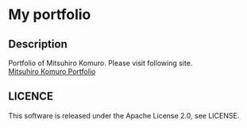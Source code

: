 # My portfolio

## Description
Portfolio of Mitsuhiro Komuro. Please visit following site.  
[Mitsuhiro Komuro Portfolio](https://nekorush14.github.io)

## LICENCE
This software is released under the Apache License 2.0, see LICENSE.
